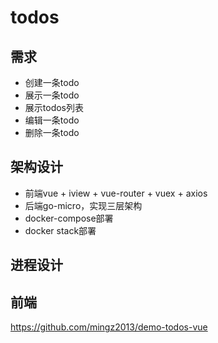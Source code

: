# todos

## 需求
- 创建一条todo
- 展示一条todo
- 展示todos列表
- 编辑一条todo
- 删除一条todo

## 架构设计
- 前端vue + iview + vue-router + vuex + axios
- 后端go-micro，实现三层架构
- docker-compose部署
- docker stack部署


## 进程设计




## 前端
https://github.com/mingz2013/demo-todos-vue


